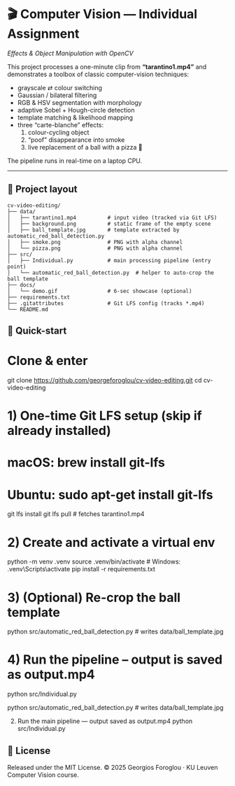 # 🎬 Computer Vision — Individual Assignment  
_Effects & Object Manipulation with OpenCV_

This project processes a one-minute clip from **“tarantino1.mp4”** and demonstrates a toolbox of classic computer-vision techniques:

* grayscale ⇄ colour switching  
* Gaussian / bilateral filtering  
* RGB & HSV segmentation with morphology  
* adaptive Sobel + Hough-circle detection  
* template matching & likelihood mapping  
* three “carte-blanche” effects:  
  1. colour-cycling object  
  2. “poof” disappearance into smoke  
  3. live replacement of a ball with a pizza 🍕

The pipeline runs in real-time on a laptop CPU.

---

## 📂 Project layout

```text
cv-video-editing/
├── data/
│   ├── tarantino1.mp4          # input video (tracked via Git LFS)
│   ├── background.png          # static frame of the empty scene
│   ├── ball_template.jpg       # template extracted by automatic_red_ball_detection.py
│   ├── smoke.png               # PNG with alpha channel
│   └── pizza.png               # PNG with alpha channel
├── src/
│   ├── Individual.py           # main processing pipeline (entry point)
│   └── automatic_red_ball_detection.py  # helper to auto-crop the ball template
├── docs/
│   └── demo.gif                # 6-sec showcase (optional)
├── requirements.txt
├── .gitattributes              # Git LFS config (tracks *.mp4)
└── README.md
```

## 🚀 Quick-start

# Clone & enter
git clone https://github.com/georgeforoglou/cv-video-editing.git
cd cv-video-editing

# 1) One-time Git LFS setup (skip if already installed)
#    macOS:   brew install git-lfs
#    Ubuntu:  sudo apt-get install git-lfs
git lfs install
git lfs pull          # fetches tarantino1.mp4

# 2) Create and activate a virtual env
python -m venv .venv
source .venv/bin/activate          # Windows: .venv\Scripts\activate
pip install -r requirements.txt

# 3) (Optional) Re-crop the ball template
python src/automatic_red_ball_detection.py   # writes data/ball_template.jpg

# 4) Run the pipeline – output is saved as output.mp4
python src/Individual.py

python src/automatic_red_ball_detection.py            # writes data/ball_template.jpg

2) Run the main pipeline — output saved as output.mp4
python src/Individual.py

## 📝 License
Released under the MIT License.
© 2025 Georgios Foroglou · KU Leuven Computer Vision course.
